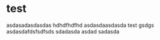 # test
asdasadasdasdas
hdhdfhdfhd
asdasdaasdasda
test
gsdgs
asdasdafdsfsdfsds
sdadasda
asdad
sadasda
